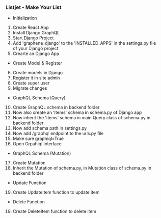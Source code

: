 ### Listjet - Make Your List


- Initialization
1. Create React App
2. Install Django GraphQL
3. Start Django Project
4. Add 'graphene_django' to the 'INSTALLED_APPS' in the settings.py file of your Django project
5. Crearte an Django App

- Create Model & Register
6. Create models in Django
7. Register it in site admin
8. Create super user
9. Migrate changes

- GraphQL Schema (Query)
10. Create GraphQL schema in backend folder
11. Now also create an 'Items' schema in schema.py of Django app
12. Now inherit the 'Items' schema in main Query class of schema.py in backend folder
13. Now add schema path in settings.py
14. Now add /graphql endpoint to the urls.py file
15. Make sure graphiql=True
16. Open Grpahiql interface

- GraphQL Schema (Mutation)
17. Create Mutation
18. Inherit the Mutation of schema.py, in Mutation class of schema.py in backend folder

- Update Function
19. Create UpdateItem function to update item

- Delete Function
19. Create DeleteItem function to delete item


